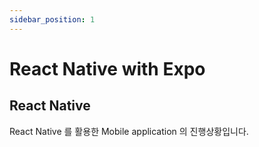 ```yaml
---
sidebar_position: 1
---
```


# React Native with Expo

## React Native

React Native 를 활용한 Mobile application 의 진행상황입니다.